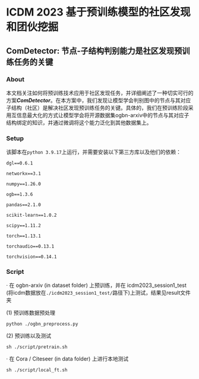 # ICDM 2023 基于预训练模型的社区发现和团伙挖掘

## ComDetector: 节点-子结构判别能力是社区发现预训练任务的关键

### About
本文档关注如何将预训练技术应用于社区发现任务，并详细阐述了一种切实可行的方案***ComDetector***。在本方案中，我们发现让模型学会判别图中的节点与其对应子结构（社区）是解决社区发现预训练任务的关键。具体的，我们在预训练阶段采用互信息最大化的方式让模型学会将开源数据集ogbn-arxiv中的节点与其对应子结构绑定的知识，并通过微调将这个能力泛化到其他数据集上。

### Setup
该脚本在`python 3.9.17`上运行，并需要安装以下第三方库以及他们的依赖：

    dgl==0.6.1

    networkx==3.1

    numpy==1.26.0

    ogb==1.3.6

    pandas==2.1.0

    scikit-learn==1.0.2

    scipy==1.11.2

    torch==1.13.1

    torchaudio==0.13.1

    torchvision==0.14.1
    
### Script
· 在 ogbn-arxiv (in dataset folder) 上预训练，并在 icdm2023_session1_test (将icdm数据放在`./icdm2023_session1_test/`路径下)上测试，结果见result文件夹

(1) 预训练数据预处理

`python ./ogbn_preprocess.py`

(2) 预训练以及测试

`sh ./script/pretrain.sh`

· 在 Cora / Citeseer (in data folder) 上进行本地测试 

`sh ./script/local_ft.sh`

